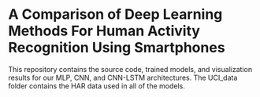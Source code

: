 # A Comparison of Deep Learning Methods For Human Activity Recognition Using Smartphones

This repository contains the source code, trained models, and visualization results for our MLP, CNN, and CNN-LSTM architectures. The UCI_data folder contains the HAR data used in all of the models.
